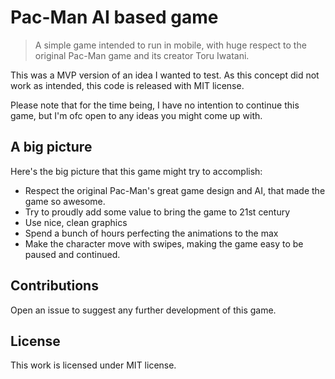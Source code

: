 # Pac-Man AI based game
> A simple game intended to run in mobile, with huge respect to the original
> Pac-Man game and its creator Toru Iwatani.

This was a MVP version of an idea I wanted to test. As this concept did not work
as intended, this code is released with MIT license.

Please note that for the time being, I have no intention to continue this game,
but I'm ofc open to any ideas you might come up with.

## A big picture

Here's the big picture that this game might try to accomplish:
- Respect the original Pac-Man's great game design and AI, that made the game so
  awesome.
- Try to proudly add some value to bring the game to 21st century
- Use nice, clean graphics
- Spend a bunch of hours perfecting the animations to the max
- Make the character move with swipes, making the game easy to be paused and
  continued.

## Contributions
Open an issue to suggest any further development of this game.

## License
This work is licensed under MIT license.
